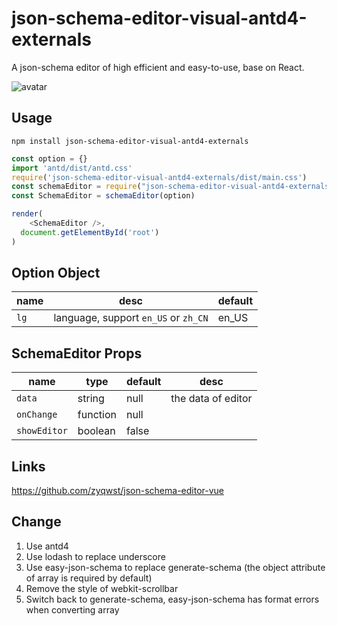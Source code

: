# json-schema-editor-visual-antd4-externals
A json-schema editor of high efficient and easy-to-use, base on React.

![avatar](json-schema-editor-visual.jpg)

## Usage
```
npm install json-schema-editor-visual-antd4-externals
```

```js
const option = {}
import 'antd/dist/antd.css'
require('json-schema-editor-visual-antd4-externals/dist/main.css')
const schemaEditor = require("json-schema-editor-visual-antd4-externals/dist/main.js");
const SchemaEditor = schemaEditor(option)

render(
    <SchemaEditor />,
  document.getElementById('root')
)
```

## Option Object

| name | desc | default |
| ---- | ----------- | --------- |
| `lg` | language, support `en_US` or `zh_CN` | en_US 

## SchemaEditor Props

| name | type | default | desc
| ---- | ----------- | --------- | --------- |
| `data` | string | null | the data of editor
| `onChange`| function | null | 
| `showEditor` | boolean | false | 

## Links
https://github.com/zyqwst/json-schema-editor-vue

## Change

 1. Use antd4
 2. Use lodash to replace underscore
 3. Use easy-json-schema to replace generate-schema (the object attribute of array is required by default)
 4. Remove the style of webkit-scrollbar
 5. Switch back to generate-schema, easy-json-schema has format errors when converting array
